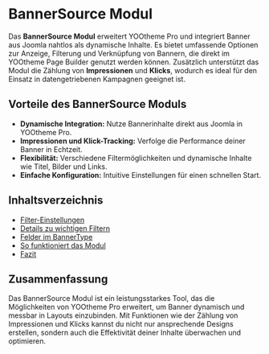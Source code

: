 # BannerSource Modul

Das **BannerSource Modul** erweitert YOOtheme Pro und integriert Banner aus Joomla nahtlos als dynamische Inhalte. Es bietet umfassende Optionen zur Anzeige, Filterung und Verknüpfung von Bannern, die direkt im YOOtheme Page Builder genutzt werden können. Zusätzlich unterstützt das Modul die Zählung von **Impressionen** und **Klicks**, wodurch es ideal für den Einsatz in datengetriebenen Kampagnen geeignet ist.

## Vorteile des BannerSource Moduls
- **Dynamische Integration:** Nutze Bannerinhalte direkt aus Joomla in YOOtheme Pro.
- **Impressionen und Klick-Tracking:** Verfolge die Performance deiner Banner in Echtzeit.
- **Flexibilität:** Verschiedene Filtermöglichkeiten und dynamische Inhalte wie Titel, Bilder und Links.
- **Einfache Konfiguration:** Intuitive Einstellungen für einen schnellen Start.

## Inhaltsverzeichnis
- [Filter-Einstellungen](./filter-settings.md)
- [Details zu wichtigen Filtern](./important-filters.md)
- [Felder im BannerType](./fields.md)
- [So funktioniert das Modul](./how-to-use.md)
- [Fazit](./conclusion.md)

## Zusammenfassung
Das BannerSource Modul ist ein leistungsstarkes Tool, das die Möglichkeiten von YOOtheme Pro erweitert, um Banner dynamisch und messbar in Layouts einzubinden. Mit Funktionen wie der Zählung von Impressionen und Klicks kannst du nicht nur ansprechende Designs erstellen, sondern auch die Effektivität deiner Inhalte überwachen und optimieren.

